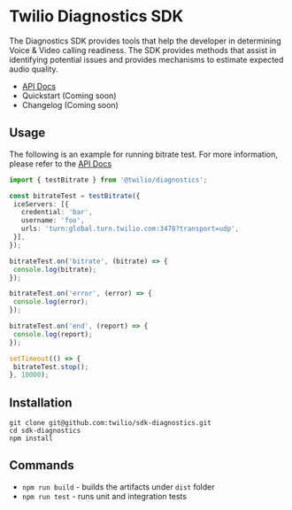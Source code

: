 # Twilio Diagnostics SDK
The Diagnostics SDK provides tools that help the developer in determining Voice & Video calling readiness. The SDK provides methods that assist in identifying potential issues and provides mechanisms to estimate expected audio quality.

* [API Docs](https://twilio.github.io/sdk-diagnostics/globals.html)
* Quickstart (Coming soon)
* Changelog (Coming soon)

Usage
------------
The following is an example for running bitrate test. For more information, please refer to the [API Docs](https://twilio.github.io/sdk-diagnostics/globals.html)

```ts
import { testBitrate } from '@twilio/diagnostics';

const bitrateTest = testBitrate({
 iceServers: [{
   credential: 'bar',
   username: 'foo',
   urls: 'turn:global.turn.twilio.com:3478?transport=udp',
 }],
});

bitrateTest.on('bitrate', (bitrate) => {
 console.log(bitrate);
});

bitrateTest.on('error', (error) => {
 console.log(error);
});

bitrateTest.on('end', (report) => {
 console.log(report);
});

setTimeout(() => {
 bitrateTest.stop();
}, 10000);
```

Installation
------------

```
git clone git@github.com:twilio/sdk-diagnostics.git
cd sdk-diagnostics
npm install
```

Commands
------------

* `npm run build` - builds the artifacts under `dist` folder
* `npm run test` - runs unit and integration tests
